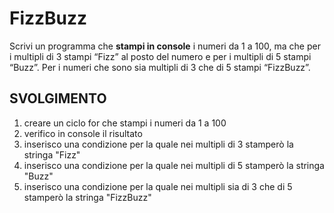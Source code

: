 # FizzBuzz

Scrivi un programma che **stampi in console** i numeri da 1 a 100,
ma che per i multipli di 3 stampi “Fizz” al posto del numero e per i multipli di 5 stampi “Buzz”.
Per i numeri che sono sia multipli di 3 che di 5 stampi “FizzBuzz”.

## SVOLGIMENTO

1. creare un ciclo for che stampi i numeri da 1 a 100
2. verifico in console il risultato
3. inserisco una condizione per la quale nei multipli di 3 stamperò la stringa "Fizz"
4. inserisco una condizione per la quale nei multipli di 5 stamperò la stringa "Buzz"
5. inserisco una condizione per la quale nei multipli sia di 3 che di 5 stamperò la stringa "FizzBuzz"
